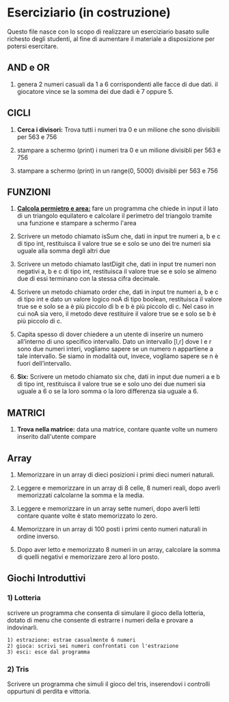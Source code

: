 # Eserciziario (in costruzione)
Questo file nasce con lo scopo di realizzare un eserciziario basato sulle richesto degli studenti, al fine di aumentare il materiale a disposizione per potersi esercitare.

## AND e OR
1. genera 2 numeri casuali da 1 a 6 corrispondenti alle facce di due dati. il giocatore vince se la somma dei due dadi è 7 oppure 5.

## CICLI
1. **Cerca i divisori:** Trova tutti i numeri tra 0 e un milione che sono divisibili per 563 e 756

2. stampare a schermo (print) i numeri tra 0 e un milione divisibli per 563 e 756

3. stampare a schermo (print) in un range(0, 5000) divisibli per 563 e 756

## FUNZIONI
1. <ins>**Calcola permietro e area:**</ins> fare un programma che 
chiede in input il lato di un triangolo equilatero e calcolare il 
perimetro del triangolo tramite una funzione e stampare a schermo l'area

2. Scrivere un metodo chiamato isSum che, dati in input tre numeri a,
b e c di tipo int, restituisca il valore true se e solo se uno dei tre
numeri sia uguale alla somma degli altri due

3. Scrivere un metodo chiamato lastDigit che, dati in input tre numeri
non negativi a, b e c di tipo int, restituisca il valore true se e solo se
almeno due di essi terminano con la stessa cifra decimale.

4. Scrivere un metodo chiamato order che, dati in input tre numeri a, b
e c di tipo int e dato un valore logico noA di tipo boolean, restituisca
il valore true se e solo se a è più piccolo di b e b è più piccolo di c.
Nel caso in cui noA sia vero, il metodo deve restituire il valore true se
e solo se b è più piccolo di c.

5. Capita spesso di dover chiedere a un utente di inserire un numero
all’interno di uno specifico intervallo. Dato un intervallo [l,r] dove l e
r sono due numeri interi, vogliamo sapere se un numero n appartiene
a tale intervallo. Se siamo in modalità out, invece, vogliamo sapere se
n è fuori dell’intervallo.

6. **Six:** Scrivere un metodo chiamato six che, dati in input due numeri a e b
di tipo int, restituisca il valore true se e solo uno dei due numeri sia
uguale a 6 o se la loro somma o la loro differenza sia uguale a 6.

## MATRICI
1. **Trova nella matrice:** data una matrice, contare quante volte un numero inserito dall'utente compare


## Array
1. Memorizzare in un array di dieci posizioni i primi dieci 
   numeri naturali.
   
2. Leggere e memorizzare in un array di 8 celle, 8 numeri reali, 
   dopo averli memorizzati calcolarne la somma e la media.

3. Leggere e memorizzare in un array sette numeri, dopo averli 
   letti contare quante volte è stato memorizzato lo zero.

4. Memorizzare in un array di 100 posti i 
   primi cento numeri naturali in ordine inverso.

5. Dopo aver letto e memorizzato 8 numeri in un array, 
   calcolare la somma di quelli negativi e memorizzare 
   zero al loro posto.

## Giochi Introduttivi 

### 1) Lotteria
scrivere un programma che consenta di simulare il gioco della lotteria, dotato di menu che consente di estrarre i numeri della e provare a indovinarli.

```
1) estrazione: estrae casualmente 6 numeri
2) gioca: scrivi sei numeri confrontati con l'estrazione
3) esci: esce dal programma
```

### 2) Tris
Scrivere un programma che simuli il gioco del tris, inserendovi i controlli oppurtuni di perdita e vittoria.
